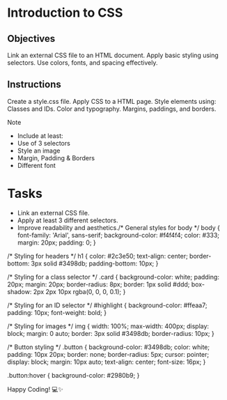 # Introduction to CSS

## Objectives
Link an external CSS file to an HTML document.
Apply basic styling using selectors.
Use colors, fonts, and spacing effectively.

## Instructions

Create a style.css file.
Apply CSS to a HTML page.
Style elements using:
Classes and IDs.
Color and typography.
Margins, paddings, and borders.

>[!NOTE]
>  - Include at least:
>  - Use of 3 selectors
>  - Style an image
>  - Margin, Padding & Borders
>  - Different font

# Tasks
 - Link an external CSS file.
 - Apply at least 3 different selectors.
 - Improve readability and aesthetics./* General styles for body */
body {
    font-family: 'Arial', sans-serif;
    background-color: #f4f4f4;
    color: #333;
    margin: 20px;
    padding: 0;
}

/* Styling for headers */
h1 {
    color: #2c3e50;
    text-align: center;
    border-bottom: 3px solid #3498db;
    padding-bottom: 10px;
}

/* Styling for a class selector */
.card {
    background-color: white;
    padding: 20px;
    margin: 20px;
    border-radius: 8px;
    border: 1px solid #ddd;
    box-shadow: 2px 2px 10px rgba(0, 0, 0, 0.1);
}

/* Styling for an ID selector */
#highlight {
    background-color: #ffeaa7;
    padding: 10px;
    font-weight: bold;
}

/* Styling for images */
img {
    width: 100%;
    max-width: 400px;
    display: block;
    margin: 0 auto;
    border: 3px solid #3498db;
    border-radius: 10px;
}

/* Button styling */
.button {
    background-color: #3498db;
    color: white;
    padding: 10px 20px;
    border: none;
    border-radius: 5px;
    cursor: pointer;
    display: block;
    margin: 10px auto;
    text-align: center;
    font-size: 16px;
}

.button:hover {
    background-color: #2980b9;
}

   

Happy Coding! 💻✨
